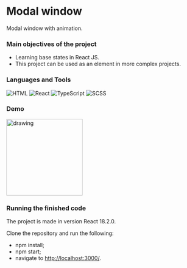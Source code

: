 # Modal window
Modal window with animation.

### Main objectives of the project 
* Learning base states in React JS.
* This project can be used as an element in more complex projects.

### Languages and Tools
![HTML](https://img.shields.io/badge/-HTML-4d4d4d?style=for-the-badge&logo=HTML5&logoColor=e44d26)
![React](https://img.shields.io/badge/-React-4d4d4d?style=for-the-badge&logo=React&logoColor=00d8ff)
![TypeScript](https://img.shields.io/badge/-TypeScript-4d4d4d?style=for-the-badge&logo=TypeScript&logoColor=007acd)
![SCSS](https://img.shields.io/badge/-SCSS-4d4d4d?style=for-the-badge&logo=Sass&logoColor=be608b)

### Demo
<img src="https://user-images.githubusercontent.com/114185457/197012988-82805019-233e-4ffc-8544-b046badd953d.gif" alt="drawing" width="200"/>

### Running the finished code
The project is made in version React 18.2.0.

Clone the repository and run the following:
* npm install;
* npm start;
* navigate to <http://localhost:3000/>.
